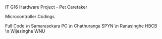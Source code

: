 IT G16 Hardware Project - Pet Caretaker

Microcontroller Codings

Full Code \n
Samarasekara PC \n
Chathuranga SPYN \n
Ranasinghe HBCB \n
Wijesinghe WNU
